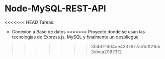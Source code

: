 # Node-MySQL-REST-API 

<<<<<<< HEAD
Tareas: 

- Conexion a Base de datos
=======
Proyecto donde se usan las tecnologias de Express.js, MySQL y finalmente un despliegue 
>>>>>>> 304621604de4337977ab1c1f21b53dbca20873f2
